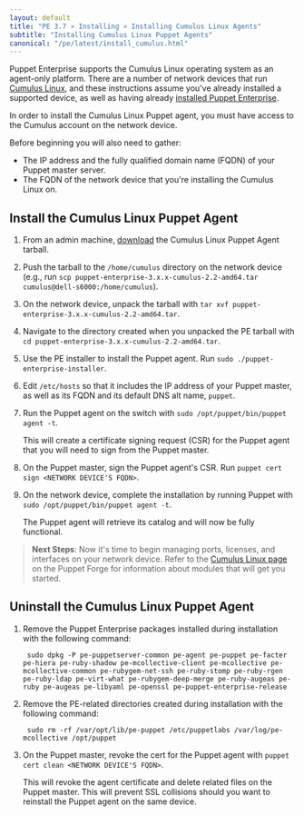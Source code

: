```yaml
---
layout: default
title: "PE 3.7 » Installing » Installing Cumulus Linux Agents"
subtitle: "Installing Cumulus Linux Puppet Agents"
canonical: "/pe/latest/install_cumulus.html"
---
```


Puppet Enterprise supports the Cumulus Linux operating system as an agent-only platform. There are a number of network devices that run [Cumulus Linux](http://cumulusnetworks.com/support/linux-hardware-compatibility-list/), and these instructions assume you've already installed a supported device, as well as having already [installed Puppet Enterprise](./install_basic.html).

In order to install the Cumulus Linux Puppet agent, you must have access to the Cumulus account on the network device.

Before beginning you will also need to gather:

- The IP address and the fully qualified domain name (FQDN) of your Puppet master server.
- The FQDN of the network device that you're installing the Cumulus Linux on. 

## Install the Cumulus Linux Puppet Agent

1. From an admin machine, [download][downloadpe] the Cumulus Linux Puppet Agent tarball. 
2. Push the tarball to the `/home/cumulus` directory on the network device (e.g., run `scp puppet-enterprise-3.x.x-cumulus-2.2-amd64.tar cumulus@dell-s6000:/home/cumulus`).  
3. On the network device, unpack the tarball with `tar xvf puppet-enterprise-3.x.x-cumulus-2.2-amd64.tar`.
4. Navigate to the directory created when you unpacked the PE tarball with `cd puppet-enterprise-3.x.x-cumulus-2.2-amd64.tar`.
4. Use the PE installer to install the Puppet agent. Run `sudo ./puppet-enterprise-installer`.
5. Edit `/etc/hosts` so that it includes the IP address of your Puppet master, as well as its FQDN and its default DNS alt name, `puppet`.
6. Run the Puppet agent on the switch with `sudo /opt/puppet/bin/puppet agent -t`. 

   This will create a certificate signing request (CSR) for the Puppet agent that you will need to sign from the Puppet master. 

7. On the Puppet master, sign the Puppet agent's CSR. Run `puppet cert sign <NETWORK DEVICE'S FQDN>`. 
8. On the network device, complete the installation by running Puppet with `sudo /opt/puppet/bin/puppet agent -t`.

   The Puppet agent will retrieve its catalog and will now be fully functional.
   
> **Next Steps**: Now it's time to begin managing ports, licenses, and interfaces on your network device. Refer to the [Cumulus Linux page](https://forge.puppetlabs.com/cumuluslinux/) on the Puppet Forge for information about modules that will get you started. 
   
## Uninstall the Cumulus Linux Puppet Agent

1. Remove the Puppet Enterprise packages installed during installation with the following command:

        sudo dpkg -P pe-puppetserver-common pe-agent pe-puppet pe-facter pe-hiera pe-ruby-shadow pe-mcollective-client pe-mcollective pe-mcollective-common pe-rubygem-net-ssh pe-ruby-stomp pe-ruby-rgen pe-ruby-ldap pe-virt-what pe-rubygem-deep-merge pe-ruby-augeas pe-ruby pe-augeas pe-libyaml pe-openssl pe-puppet-enterprise-release 

2. Remove the PE-related directories created during installation with the following command:

        sudo rm -rf /var/opt/lib/pe-puppet /etc/puppetlabs /var/log/pe-mcollective /opt/puppet
      
3. On the Puppet master, revoke the cert for the Puppet agent with `puppet cert clean <NETWORK DEVICE'S FQDN>`. 

   This will revoke the agent certificate and delete related files on the Puppet master. This will prevent SSL collisions should you want to reinstall the Puppet agent on the same device. 



    






























[downloadpe]: https://puppetlabs.com/download-puppet-enterprise-all
